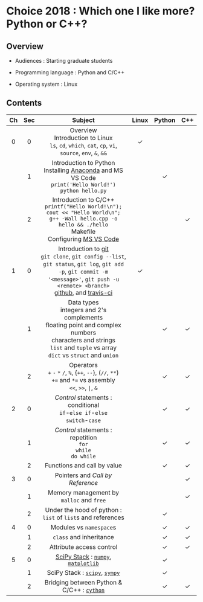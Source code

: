 # Choice 2018 : Which one I like more? Python or C++?

## Overview

* Audiences : Starting graduate students

* Programming language : Python and C/C++

* Operating system : Linux


## Contents

| Ch  | Sec | Subject                           | Linux | Python | C++ |
|:---:|:---:|:---------------------------------:|:-----:|:------:|:---:|
|  0  |  0  | Overview<br>Introduction to Linux<br>`ls`, `cd`, `which`, `cat`, `cp`, `vi`, `source`, `env`, `&`, `&&` |   ✓   |        |     |
|     |  1  | Introduction to Python<br>Installing [Anaconda](https://www.anaconda.com/download/) and MS VS Code<br>`print('Hello World!')`<br>`python hello.py` |       |   ✓    |     |
|     |  2  | Introduction to C/C++<br>`printf("Hello World!\n");`<br>`cout << "Hello World\n";`<br>`g++ -Wall hello.cpp -o hello && ./hello`<br>Makefile<br>Configuring [MS VS Code](https://code.visualstudio.com/docs/languages/cpp) |       |        |  ✓  |
|  1  |  0  | Introduction to [git](https://git-scm.com/)<br>`git clone`, `git config --list`, `git status`, `git log`, `git add -p`, `git commit -m '<message>'`, `git push -u <remote> <branch>`<br>[github](https://www.github.com), and [travis-ci](https://www.travis-ci.org) |   ✓   |        |     |
|     |  1  | Data types <br> integers and 2's complements <br> floating point and complex numbers <br> characters and strings<br>`list` and `tuple` vs array<br>`dict` vs `struct` and `union` |       |   ✓    |  ✓  |
|     |  2  | Operators<br>`+` `-` `*` `/`, `%`, {`++`, `--`}, (`//`, `**`)<br>`+=` and `*=` vs assembly<br>`<<`, `>>`, `\|`, `&` |       |   ✓    |  ✓  |
|  2  |  0  | *Control* statements : conditional<br>`if`-`else if`-`else`<br>`switch`-`case` |       |   ✓    |  ✓  |
|     |  1  | *Control* statements : repetition<br>`for`<br>`while`<br>`do while` |       |   ✓    |  ✓  |
|     |  2  | Functions and call by value      |       |   ✓    |  ✓  |
|  3  |  0  | Pointers and *Call by Reference* |       |        |  ✓  |
|     |  1  | Memory management by `malloc` and `free` |       |        |  ✓  |
|     |  2  | Under the hood of python : `list` of `list`s and references |       |   ✓    |     |
|  4  |  0  | Modules vs `namespace`s |       |   ✓    |  ✓  |
|     |  1  | `class` and inheritance |       |   ✓    |  ✓  |
|     |  2  | Attribute access control |       |   ✓    |  ✓  |
|  5  |  0  | [SciPy Stack](https://www.scipy.org/) : [`numpy`](http://www.numpy.org/), [`matplotlib`](https://matplotlib.org/gallery/index.html) |       |   ✓    |     |
|     |  1  | SciPy Stack : [`scipy`](https://docs.scipy.org/doc/scipy/reference/tutorial/io.html), [`sympy`](https://docs.sympy.org/latest/modules/printing.html#module-sympy.printing.ccode) |       |   ✓    |     |
|     |  2  | Bridging between Python & C/C++ : [`cython`](https://cython.org) |       |   ✓    |  ✓  |
